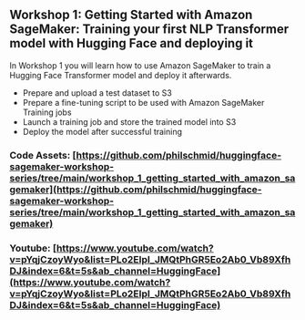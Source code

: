 ## Workshop 1: **Getting Started with Amazon SageMaker: Training your first NLP Transformer model with Hugging Face and deploying it**

In Workshop 1 you will learn how to use Amazon SageMaker to train a Hugging Face Transformer model and deploy it afterwards.

- Prepare and upload a test dataset to S3
- Prepare a fine-tuning script to be used with Amazon SageMaker Training jobs
- Launch a training job and store the trained model into S3
- Deploy the model after successful training

### Code Assets: [https://github.com/philschmid/huggingface-sagemaker-workshop-series/tree/main/workshop_1_getting_started_with_amazon_sagemaker](https://github.com/philschmid/huggingface-sagemaker-workshop-series/tree/main/workshop_1_getting_started_with_amazon_sagemaker)

### Youtube: [https://www.youtube.com/watch?v=pYqjCzoyWyo&list=PLo2EIpI_JMQtPhGR5Eo2Ab0_Vb89XfhDJ&index=6&t=5s&ab_channel=HuggingFace](https://www.youtube.com/watch?v=pYqjCzoyWyo&list=PLo2EIpI_JMQtPhGR5Eo2Ab0_Vb89XfhDJ&index=6&t=5s&ab_channel=HuggingFace)
